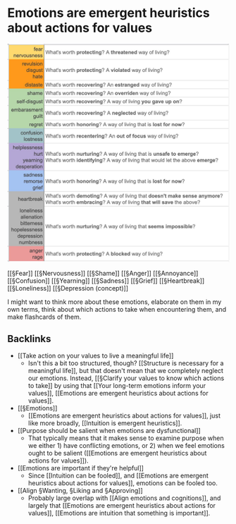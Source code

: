 # Emotions are emergent heuristics about actions for values
![](BearImages/0D827EF4-2212-42C2-A811-5133B4FCC768-13250-0000254A5FC9A230/ELgVnJeXYAE5U1h.jpg)

[[§Fear]]
[[§Nervousness]]
[[§Shame]]
[[§Anger]]
[[§Annoyance]]
[[§Confusion]]
[[§Yearning]]
[[§Sadness]]
[[§Grief]]
[[§Heartbreak]]
[[§Loneliness]]
[[§Depression (concept)]]

I might want to think more about these emotions, elaborate on them in my own terms, think about which actions to take when encountering them, and make flashcards of them.

## Backlinks
* [[Take action on your values to live a meaningful life]]
	* Isn't this a bit too structured, though? [[Structure is necessary for a meaningful life]], but that doesn't mean that we completely neglect our emotions. Instead, [[§Clarify your values to know which actions to take]] by using that [[Your long-term emotions inform your values]], [[Emotions are emergent heuristics about actions for values]].
* [[§Emotions]]
	* [[Emotions are emergent heuristics about actions for values]], just like more broadly, [[Intuition is emergent heuristics]].
* [[Purpose should be salient when emotions are dysfunctional]]
	* That typically means that it makes sense to examine purpose when we either 1) have conflicting emotions, or 2) when we feel emotions ought to be salient ([[Emotions are emergent heuristics about actions for values]]).
* [[Emotions are important if they're helpful]]
	* Since [[Intuition can be fooled]], and [[Emotions are emergent heuristics about actions for values]], emotions can be fooled too.
* [[Align §Wanting, §Liking and §Approving]]
	* Probably large overlap with [[Align emotions and cognitions]], and largely that [[Emotions are emergent heuristics about actions for values]], [[Emotions are intuition that something is important]].

<!-- #p1 -->

<!-- {BearID:F48C4014-741C-49D0-B3F9-E9DA98B5DC8D-8570-000014BB1797D8D2} -->
